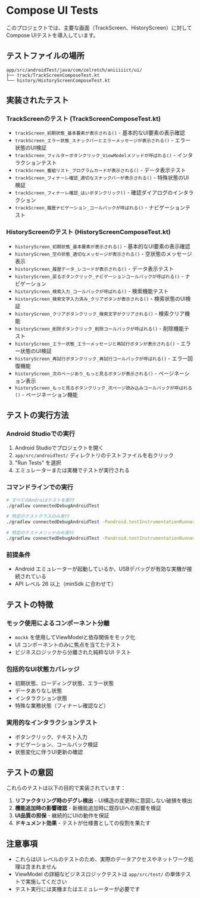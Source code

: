 # Compose UI Tests

このプロジェクトでは、主要な画面（TrackScreen、HistoryScreen）に対してCompose UIテストを導入しています。

## テストファイルの場所

```
app/src/androidTest/java/com/zelretch/aniiiiict/ui/
├── track/TrackScreenComposeTest.kt
└── history/HistoryScreenComposeTest.kt
```

## 実装されたテスト

### TrackScreenのテスト (TrackScreenComposeTest.kt)

- `trackScreen_初期状態_基本要素が表示される()` - 基本的なUI要素の表示確認
- `trackScreen_エラー状態_スナックバーとエラーメッセージが表示される()` - エラー状態のUI検証
- `trackScreen_フィルターボタンクリック_ViewModelメソッドが呼ばれる()` - インタラクションテスト
- `trackScreen_番組リスト_プログラムカードが表示される()` - データ表示テスト
- `trackScreen_フィナーレ確認_適切なスナックバーが表示される()` - 特殊状態のUI検証
- `trackScreen_フィナーレ確認_はいボタンクリック()` - 確認ダイアログのインタラクション
- `trackScreen_履歴ナビゲーション_コールバックが呼ばれる()` - ナビゲーションテスト

### HistoryScreenのテスト (HistoryScreenComposeTest.kt)

- `historyScreen_初期状態_基本要素が表示される()` - 基本的なUI要素の表示確認
- `historyScreen_空の状態_適切なメッセージが表示される()` - 空状態のメッセージ表示
- `historyScreen_履歴データ_レコードが表示される()` - データ表示テスト
- `historyScreen_戻るボタンクリック_ナビゲーションコールバックが呼ばれる()` - ナビゲーション
- `historyScreen_検索入力_コールバックが呼ばれる()` - 検索機能テスト
- `historyScreen_検索文字入力済み_クリアボタンが表示される()` - 検索状態のUI検証
- `historyScreen_クリアボタンクリック_検索文字がクリアされる()` - 検索クリア機能
- `historyScreen_削除ボタンクリック_削除コールバックが呼ばれる()` - 削除機能テスト
- `historyScreen_エラー状態_エラーメッセージと再試行ボタンが表示される()` - エラー状態のUI検証
- `historyScreen_再試行ボタンクリック_再試行コールバックが呼ばれる()` - エラー回復機能
- `historyScreen_次のページあり_もっと見るボタンが表示される()` - ページネーション表示
- `historyScreen_もっと見るボタンクリック_次ページ読み込みコールバックが呼ばれる()` - ページネーション機能

## テストの実行方法

### Android Studioでの実行

1. Android Studioでプロジェクトを開く
2. `app/src/androidTest/` ディレクトリのテストファイルを右クリック
3. "Run Tests" を選択
4. エミュレーターまたは実機でテストが実行される

### コマンドラインでの実行

```bash
# すべてのAndroidテストを実行
./gradlew connectedDebugAndroidTest

# 特定のテストクラスのみ実行
./gradlew connectedDebugAndroidTest -Pandroid.testInstrumentationRunnerArguments.class=aniiiiictui.track.TrackScreenComposeTest

# 特定のテストメソッドのみ実行
./gradlew connectedDebugAndroidTest -Pandroid.testInstrumentationRunnerArguments.class=aniiiiictui.track.TrackScreenComposeTest#trackScreen_初期状態_基本要素が表示される
```

### 前提条件

- Android エミュレーターが起動しているか、USBデバッグが有効な実機が接続されている
- API レベル 26 以上（minSdk に合わせて）

## テストの特徴

### モック使用によるコンポーネント分離

- `mockk` を使用してViewModelと依存関係をモック化
- UI コンポーネントのみに焦点を当てたテスト
- ビジネスロジックから分離された純粋なUI テスト

### 包括的なUI状態カバレッジ

- 初期状態、ローディング状態、エラー状態
- データありなし状態
- インタラクション状態
- 特殊な業務状態（フィナーレ確認など）

### 実用的なインタラクションテスト

- ボタンクリック、テキスト入力
- ナビゲーション、コールバック検証
- 状態変化に伴うUI更新の確認

## テストの意図

これらのテストは以下の目的で実装されています：

1. **リファクタリング時のデグレ検出** - UI構造の変更時に意図しない破損を検出
2. **機能追加時の影響確認** - 新機能追加時に既存UIへの影響を検証
3. **UI品質の担保** - 継続的にUIの動作を保証
4. **ドキュメント効果** - テストが仕様書としての役割を果たす

## 注意事項

- これらはUI レベルのテストのため、実際のデータアクセスやネットワーク処理は含まれません
- ViewModel の詳細なビジネスロジックテストは `app/src/test/` の単体テストで実施してください
- テスト実行には実機またはエミュレーターが必要です